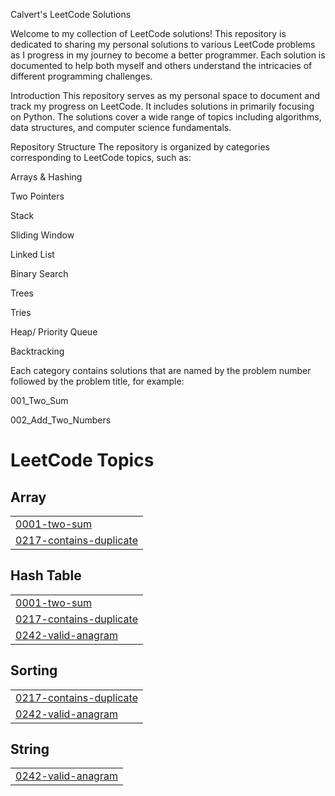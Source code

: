 Calvert's LeetCode Solutions

Welcome to my collection of LeetCode solutions! This repository is dedicated to sharing my personal solutions to various LeetCode problems as I progress in my journey to become a better programmer. Each solution is documented to help both myself and others understand the intricacies of different programming challenges.


Introduction
This repository serves as my personal space to document and track my progress on LeetCode. It includes solutions in primarily focusing on Python. The solutions cover a wide range of topics including algorithms, data structures, and computer science fundamentals.

Repository Structure
The repository is organized by categories corresponding to LeetCode topics, such as:

Arrays & Hashing

Two Pointers

Stack

Sliding Window

Linked List

Binary Search

Trees

Tries

Heap/ Priority Queue 

Backtracking


Each category contains solutions that are named by the problem number followed by the problem title, for example:

001_Two_Sum

002_Add_Two_Numbers

<!---LeetCode Topics Start-->
# LeetCode Topics
## Array
|  |
| ------- |
| [0001-two-sum](https://github.com/CalvertB/leetcode-solutions/tree/master/0001-two-sum) |
| [0217-contains-duplicate](https://github.com/CalvertB/leetcode-solutions/tree/master/0217-contains-duplicate) |
## Hash Table
|  |
| ------- |
| [0001-two-sum](https://github.com/CalvertB/leetcode-solutions/tree/master/0001-two-sum) |
| [0217-contains-duplicate](https://github.com/CalvertB/leetcode-solutions/tree/master/0217-contains-duplicate) |
| [0242-valid-anagram](https://github.com/CalvertB/leetcode-solutions/tree/master/0242-valid-anagram) |
## Sorting
|  |
| ------- |
| [0217-contains-duplicate](https://github.com/CalvertB/leetcode-solutions/tree/master/0217-contains-duplicate) |
| [0242-valid-anagram](https://github.com/CalvertB/leetcode-solutions/tree/master/0242-valid-anagram) |
## String
|  |
| ------- |
| [0242-valid-anagram](https://github.com/CalvertB/leetcode-solutions/tree/master/0242-valid-anagram) |
<!---LeetCode Topics End-->
